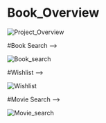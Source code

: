 # Book_Overview

![Project_Overview](https://user-images.githubusercontent.com/18111780/186892565-d29fbbbd-152c-4af9-88ca-11941d85b75e.png)

#Book Search -->

![Book_search](https://user-images.githubusercontent.com/18111780/186892589-c03425c4-e0d4-418d-b8ed-facc4e02f421.png)

#Wishlist -->

![Wishlist](https://user-images.githubusercontent.com/18111780/186892608-24f02984-6b81-4c7b-959f-499780014c17.png)

#Movie Search -->

![Movie_search](https://user-images.githubusercontent.com/18111780/186892641-e650c65b-1832-47fe-8241-77b63107cd11.png)
